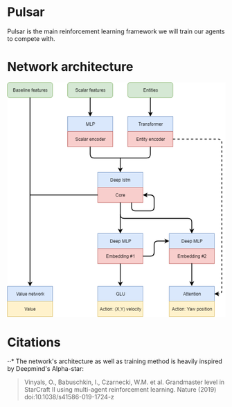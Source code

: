 # Pulsar
Pulsar is the main reinforcement learning framework we will train our agents to compete with.

# Network architecture
![Pulsar](https://github.com/HKU-ICRA/Pulsar/blob/master/architecture/pulsar_architecture.png)

# Citations
⋅⋅* The network's architecture as well as training method is heavily inspired by Deepmind's Alpha-star:
>Vinyals, O., Babuschkin, I., Czarnecki, W.M. et al. Grandmaster level in StarCraft II using multi-agent reinforcement learning. Nature
>(2019) doi:10.1038/s41586-019-1724-z

